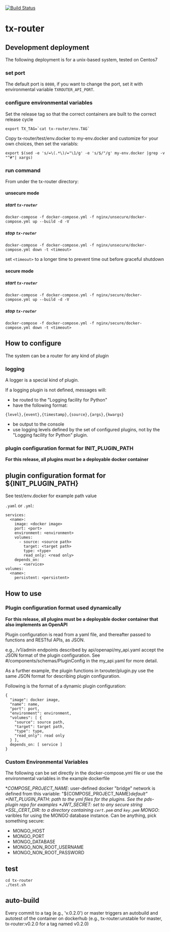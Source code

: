 [![Build Status](https://travis-ci.com/RENCI/tx-router.svg?branch=master)](https://travis-ci.com/RENCI/tx-router)

# tx-router

## Development deployment

The following deployment is for a unix-based system, tested on Centos7

### set port

The default port is `8080`, if you want to change the port, set it with environmental variable `TXROUTER_API_PORT`.

### configure environmental variables

Set the release tag so that the correct containers are built to the correct release cycle

``` 
export TX_TAG=`cat tx-router/env.TAG` 
```

Copy tx-router/test/env.docker to my-env.docker and customize for your own choices, then set the variabls:

``` 
export $(sed -e 's/=\(.*\)/="\1/g' -e 's/$/"/g' my-env.docker |grep -v "^#"| xargs) 
```

### run command

From under the tx-router directory:

#### unsecure mode
##### start `tx-router` 
```
docker-compose -f docker-compose.yml -f nginx/unsecure/docker-compose.yml up --build -d -V
```

##### stop `tx-router`
```
docker-compose -f docker-compose.yml -f nginx/unsecure/docker-compose.yml down -t <timeout>
```

set `<timeout>` to a longer time to prevent time out before graceful shutdown

#### secure mode
##### start `tx-router` 

```
docker-compose -f docker-compose.yml -f nginx/secure/docker-compose.yml up --build -d -V
```

##### stop `tx-router`
```
docker-compose -f docker-compose.yml -f nginx/secure/docker-compose.yml down -t <timeout>
```
## How to configure

The system can be a router for any kind of plugin

### logging

A logger is a special kind of plugin.

If a logging plugin is not defined, messages will:
* be routed to the "Logging facility for Python"
* have the following format:
```
{level},{event},{timestamp},{source},{args},{kwargs}
```
* be output to the console
* use logging levels defined by the set of configured plugins, not by the "Logging facility for Python" plugin.

### plugin configuration format for INIT_PLUGIN_PATH

__For this release, all plugins must be a deployable docker container__

## plugin configuration format for ${INIT_PLUGIN_PATH}

See test/env.docker for example path value

`.yaml` or `.yml`:

```
services:
  <name>:
    image: <docker image>
    port: <port>
    environment: <environment>
    volumes:
      - source: <source path>
        target: <target path>
        type: <type>
        read_only: <read only>
    depends_on:
      - <service>
volumes:
  <name>:
    persistent: <persistent>
```
## How to use

### Plugin configuration format used dynamically

__For this release, all plugins must be a deployable docker container that also implements an OpenAPI__

Plugin configuration is read from a yaml file, and thereafter passed  to functions and RESTful APIs, as JSON.

e.g., /v1/admin endpoints described by api/openapi/my_api.yaml accept the JSON format of the plugin configuration. See #/components/schemas/PluginConfig in the my_api.yaml for more detail.

As a further example, the plugin functions in txrouter/plugin.py use the same JSON format for describing plugin configuration.

Following is the format of a dynamic plugin configuration:
```
{
  "image": docker image,
  "name": name,
  "port": port,
  "environment": environment,
  "volumes": [ {
    "source": source path,
    "target": target path,
    "type": type,
    "read_only": read only
  } ],
  depends_on: [ service ]
}
```

### Custom Environmental Variables

The following can be set directly in the docker-compose.yml file or use the environmental variables in the example dockerfile

*_COMPOSE_PROJECT_NAME_: user-defined docker "bridge" network is defined from this variable: "${COMPOSE_PROJECT_NAME}_default"
*_INIT_PLUGIN_PATH_: path to the yml files for the plugins. See the pds-plugin repo for examples
*_JWT_SECRET_: set to any secure string
*_SSL_CERT_DIR_: to a directory containing `cert.pem` and `key.pem`
*_MONGO_*_: varibles for using the MONGO database instance. Can be anything, pick something secure:
 - MONGO_HOST
 - MONGO_PORT
 - MONGO_DATABASE
 - MONGO_NON_ROOT_USERNAME
 - MONGO_NON_ROOT_PASSWORD

## test
```
cd tx-router
./test.sh
```
## auto-build
Every commit to a tag (e.g., 'v.0.2.0') or master triggers an autobuild and autotest of the container on dockerhub (e.g., tx-router:unstable for master, tx-router:v0.2.0 for a tag named v0.2.0)
